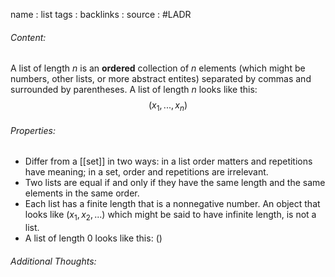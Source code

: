 name : list
tags : 
backlinks : 
source : #LADR

###### Content:
A list of length $n$ is an **ordered** collection of $n$ elements (which might be numbers, other lists, or more abstract entites) separated by commas and surrounded by parentheses. A list of length $n$ looks like this: $$(x_1,...,x_n)$$

###### Properties:
- Differ from a [[set]] in two ways: in a list order matters and repetitions have meaning; in a set, order and repetitions are irrelevant.
- Two lists are equal if and only if they have the same length and the same elements in the same order.
- Each list has a finite length that is a nonnegative number. An object that looks like $(x_1,x_2,...)$ which might be said to have infinite length, is not a list.
- A list of length 0 looks like this: $()$

###### Additional Thoughts:
